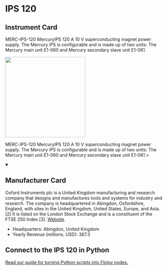 
# IPS 120

## Instrument Card

<div className="flex">

<div>

MERC-IPS-120 MercuryIPS 120 A 10 V superconducting magnet power supply. The Mercury iPS is configurable and is made up of two units: The Mercury main unit E1-060 and Mercury secondary slave unit E1-061.

</div>

<img width="256" src="docs/Instruments/Power Supplies/IPS-120/IPS-120.jpg"/>

</div>

MERC-IPS-120 MercuryIPS 120 A 10 V superconducting magnet power supply. The Mercury iPS is configurable and is made up of two units: The Mercury main unit E1-060 and Mercury secondary slave unit E1-061.>

<details open>
<summary><h2>Manufacturer Card</h2></summary>

Oxford Instruments plc is a United Kingdom manufacturing and research company that designs and manufactures tools and systems for industry and research. The company is headquartered in Abingdon, Oxfordshire, England, with sites in the United Kingdom, United States, Europe, and Asia.[2] It is listed on the London Stock Exchange and is a constituent of the FTSE 250 Index.[3]. <a href="https://www.oxinst.com/">Website</a>.

<ul>
  <li>Headquarters: Abingdon, United Kingdom</li>
  <li>Yearly Revenue (millions, USD): 367.3</li>
</ul>
</details>

## Connect to the IPS 120 in Python

[Read our guide for turning Python scripts into Flojoy nodes.](https://docs.flojoy.ai/custom-nodes/creating-custom-node/)


